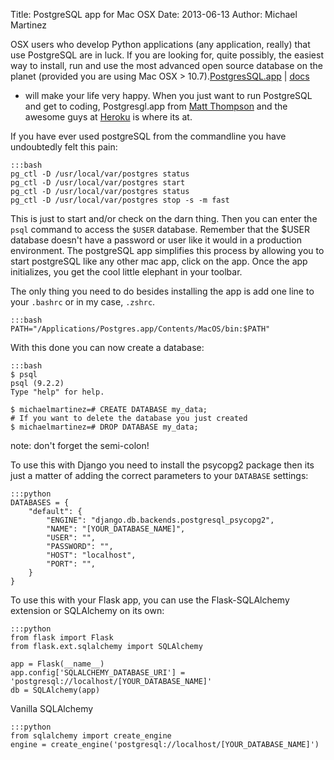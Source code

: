 Title: PostgreSQL app for Mac OSX
Date: 2013-06-13
Author: Michael Martinez

OSX users who develop Python applications (any application, really) that use PostgreSQL are in luck. If you are looking
for, quite possibly, the easiest way to install, run and use the most advanced open source database on the planet
(provided you are using Mac OSX > 10.7).[PostgresSQL.app](http://postgresapp.com/) | [docs](http://postgresapp.com/documentation)
- will make your life very happy. When you just want to run PostgreSQL and get to coding, Postgresgl.app from
[Matt Thompson](http://mattt.me/) and the awesome guys at [Heroku](http://postgres.heroku.com/) is where its at.

If you have ever used postgreSQL from the commandline you have undoubtedly felt this pain:

    :::bash
    pg_ctl -D /usr/local/var/postgres status
    pg_ctl -D /usr/local/var/postgres start
    pg_ctl -D /usr/local/var/postgres status
    pg_ctl -D /usr/local/var/postgres stop -s -m fast

This is just to start and/or check on the darn thing. Then you can enter the `psql` command to access the `$USER` database.
Remember that the $USER database doesn't have a password or user like it would in a production environment. The postgreSQL
app simplifies this process by allowing you to start postgreSQL like any other mac app, click on the app. Once the app
initializes, you get the cool little elephant in your toolbar.

The only thing you need to do besides installing the app is add one line to your `.bashrc` or in my case, `.zshrc`.

    :::bash
    PATH="/Applications/Postgres.app/Contents/MacOS/bin:$PATH"

With this done you can now create a database:

    :::bash
    $ psql
    psql (9.2.2)
    Type "help" for help.

    $ michaelmartinez=# CREATE DATABASE my_data;
    # If you want to delete the database you just created
    $ michaelmartinez=# DROP DATABASE my_data;

note: don't forget the semi-colon!

To use this with Django you need to install the psycopg2 package then its just a matter of adding the correct parameters
to your `DATABASE` settings:


    :::python
    DATABASES = {
        "default": {
            "ENGINE": "django.db.backends.postgresql_psycopg2",
            "NAME": "[YOUR_DATABASE_NAME]",
            "USER": "",
            "PASSWORD": "",
            "HOST": "localhost",
            "PORT": "",
        }
    }


To use this with your Flask app, you can use the Flask-SQLAlchemy extension or SQLAlchemy on its own:


    :::python
    from flask import Flask
    from flask.ext.sqlalchemy import SQLAlchemy

    app = Flask(__name__)
    app.config['SQLALCHEMY_DATABASE_URI'] = 'postgresql://localhost/[YOUR_DATABASE_NAME]'
    db = SQLAlchemy(app)

Vanilla SQLAlchemy


    :::python
    from sqlalchemy import create_engine
    engine = create_engine('postgresql://localhost/[YOUR_DATABASE_NAME]')